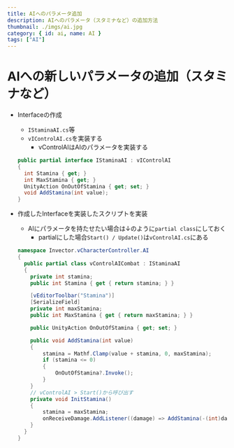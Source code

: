 ```yaml
---
title: AIへのパラメータ追加
description: AIへのパラメータ（スタミナなど）の追加方法
thumbnail: ./imgs/ai.jpg
category: { id: ai, name: AI }
tags: ["AI"]
---
```


# AIへの新しいパラメータの追加（スタミナなど）

- Interfaceの作成
  - `IStaminaAI.cs`等
  - `vIControlAI.cs`を実装する
    - vControlAIはAIのパラメータを実装する

  ``` csharp [IStaminaAI.cs]
  public partial interface IStaminaAI : vIControlAI
  {
    int Stamina { get; }
    int MaxStamina { get; }
    UnityAction OnOutOfStamina { get; set; }
    void AddStamina(int value);
  }
  ```

- 作成したInterfaceを実装したスクリプトを実装
  - AIにパラメータを持たせたい場合は↓のように`partial class`にしておく
    - partialにした場合`Start() / Update()`は`vControlAI.cs`にある

  ``` csharp [vControlAICombatStamina.cs]
  namespace Invector.vCharacterController.AI
  {
    public partial class vControlAICombat : IStaminaAI
    {
      private int stamina;
      public int Stamina { get { return stamina; } }

      [vEditorToolbar("Stamina")]
      [SerializeField]
      private int maxStamina;
      public int MaxStamina { get { return maxStamina; } }

      public UnityAction OnOutOfStamina { get; set; }

      public void AddStamina(int value)
      {
          stamina = Mathf.Clamp(value + stamina, 0, maxStamina);
          if (stamina <= 0)
          {
              OnOutOfStamina?.Invoke();
          }
      }
      // vControlAI > Start()から呼び出す
      private void InitStamina()
      {
          stamina = maxStamina;
          onReceiveDamage.AddListener((damage) => AddStamina(-(int)damage.staminaDamage));
      }
    }
  }
  ```
